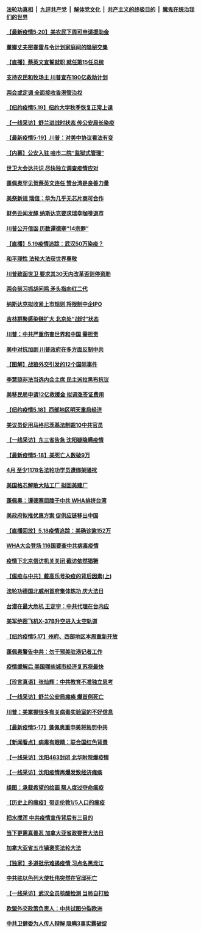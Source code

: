 ####  [法轮功真相](../../../../basic/blob/master/README.md?t=05201401) &nbsp;|&nbsp; [九评共产党](../../../../9ping.md/blob/master/README.md?t=05201401) &nbsp;|&nbsp; [解体党文化](../../../../jtdwh.md/blob/master/README.md?t=05201401)  &nbsp;|&nbsp; [共产主义的终极目的](../../../../gczydzjmd.md/blob/master/README.md?t=05201401) &nbsp;|&nbsp; [魔鬼在统治我们的世界](../../../../mgztzwmdsj.md/blob/master/README.md?t=05201401) 

#### [【最新疫情5·20】美农民下周可申请援助金](../pages/nf4514/n12122325.md?t=05201401) 

#### [董卿丈夫密春雷与令计划家庭间的隐秘交集](../pages/nf4514/n12122354.md?t=05201401) 

#### [【直播】蔡英文宣誓就职 就任第15任总统](../pages/nf4514/n12122480.md?t=05201401) 

#### [支持农民和牧场主 川普宣布190亿救助计划](../pages/nf4514/n12121902.md?t=05201401) 

#### [两会或定调 全面接收香港管治权](../pages/nf4514/n12122190.md?t=05201401) 

#### [【纽约疫情5.19】纽约大学秋季恢复正常上课](../pages/nf4514/n12120896.md?t=05201401) 

#### [【一线采访】舒兰进战时状态 传公安局长染疫](../pages/nf4514/n12122034.md?t=05201401) 

#### [【最新疫情5·19】川普：对美中协议看法有变](../pages/nf4514/n12119608.md?t=05201401) 

#### [【内幕】公安入驻 哈市二院“监狱式管理”](../pages/nf4514/n12119572.md?t=05201401) 

#### [世卫大会达共识 尽快独立调查疫情应对](../pages/nf4514/n12121699.md?t=05201401) 

#### [蓬佩奥罕见贺蔡英文连任 赞台湾是良善力量](../pages/nf4514/n12121690.md?t=05201401) 

#### [美祭新规 瑞信：华为几乎无芯片商可合作](../pages/nf4514/n12121520.md?t=05201401) 

#### [财务丑闻发酵 纳斯达克要求瑞幸咖啡退市](../pages/nf4514/n12121438.md?t=05201401) 

#### [川普公开信函 历数谭德塞“14宗罪”](../pages/nf4514/n12121039.md?t=05201401) 

#### [【直播】5.19疫情追踪：武汉50万染疫？](../pages/nf4514/n12121002.md?t=05201401) 

#### [和平理性 法轮大法获世界尊敬](../pages/nf4514/n12120174.md?t=05201401) 

#### [川普致函世卫 要求其30天内改革否则停资助](../pages/nf4514/n12120775.md?t=05201401) 

#### [两会前习抓胡问鸣 矛头指向红二代](../pages/nf4514/n12118640.md?t=05201401) 

#### [纳斯达克拟收紧上市规则 将限制中企IPO](../pages/nf4514/n12120132.md?t=05201401) 

#### [吉林群聚感染链扩大 北京处“战时”状态](../pages/nf4514/n12120045.md?t=05201401) 

#### [川普：中共严重伤害世界和中国 需担责](../pages/nf4514/n12119883.md?t=05201401) 

#### [美中对抗加剧 川普政府在多方面反制中共](../pages/nf4514/n12118815.md?t=05201401) 

#### [【图解】战狼外交引发的12个国际事件](../pages/nf4514/n12119172.md?t=05201401) 

#### [李慧琼非法当选内会主席 民主派拉黑布抗议](../pages/nf4514/n12119353.md?t=05201401) 

#### [美移民局申请12亿救援金 拟调涨签证费用](../pages/nf4514/n12119322.md?t=05201401) 

#### [【纽约疫情5.18】西部地区明天重启经济](../pages/nf4514/n12118204.md?t=05201401) 

#### [美议员促用马格尼茨基法制裁10中共官员](../pages/nf4514/n12119139.md?t=05201401) 

#### [【一线采访】东三省告急 沈阳疑隐瞒疫情](../pages/nf4514/n12116863.md?t=05201401) 

#### [【最新疫情5·18】美死亡人数破9万](../pages/nf4514/n12115367.md?t=05201401) 

#### [4月 至少1178名法轮功学员遭绑架骚扰](../pages/nf4514/n12118094.md?t=05201401) 

#### [美国格芯解散大陆工厂 拟回美建厂](../pages/nf4514/n12118839.md?t=05201401) 

#### [蓬佩奥：谭德塞屈膝于中共 WHA排挤台湾](../pages/nf4514/n12118907.md?t=05201401) 

#### [美政府拟推优惠方案 促供应链移出中国](../pages/nf4514/n12118406.md?t=05201401) 

#### [【直播回放】5.18疫情追踪：美确诊逾152万](../pages/nf4514/n12118217.md?t=05201401) 

#### [WHA大会登场 116国要查中共病毒疫情](../pages/nf4514/n12117992.md?t=05201401) 

#### [疫情下北京信访机关关闭 截访依然猖獗](../pages/nf4514/n12117242.md?t=05201401) 

#### [【瘟疫与中共】戴高乐号染疫的背后因素(上)](../pages/nf4514/n12109482.md?t=05201401) 

#### [法轮功德国北威州首府集体炼功 庆大法日](../pages/nf4514/n12116360.md?t=05201401) 

#### [台潜在最大危机 王定宇：中共代理在台内应](../pages/nf4514/n12115879.md?t=05201401) 

#### [美军绝密飞机X-37B升空进入太空轨道](../pages/nf4514/n12116995.md?t=05201401) 

#### [【纽约疫情5.17】州府、西部地区本周重新开放](../pages/nf4514/n12116073.md?t=05201401) 

#### [蓬佩奥警告中共：勿干预美驻港记者工作](../pages/nf4514/n12116878.md?t=05201401) 

#### [疫情缓解后 美国哪些城市经济复苏将最快](../pages/nf4514/n12100930.md?t=05201401) 

#### [【珍言真语】张灿辉：中共教育不准独立思考](../pages/nf4514/n12116869.md?t=05201401) 

#### [【一线采访】舒兰公安局瘫痪 爆首例死亡](../pages/nf4514/n12116520.md?t=05201401) 

#### [川普：美掌握很多有关病毒实验室的不好信息](../pages/nf4514/n12116772.md?t=05201401) 

#### [【最新疫情5·17】蓬佩奥重申美将惩罚中共](../pages/nf4514/n12113370.md?t=05201401) 

#### [【新闻看点】病毒有眼睛：联合国红色背景](../pages/nf4514/n12115092.md?t=05201401) 

#### [【一线采访】沈阳463封闭 北华附院爆疫情](../pages/nf4514/n12116595.md?t=05201401) 

#### [【一线采访】沈阳疫情再爆发致经济瘫痪](../pages/nf4514/n12115821.md?t=05201401) 

#### [组图：承载希望的绘画 帮人度过夺命瘟疫](../pages/nf4514/n12115569.md?t=05201401) 

#### [【历史上的瘟疫】带走伦敦1/5人口的瘟疫](../pages/nf4514/n12076409.md?t=05201401) 

#### [把水搅浑 中共疫情宣传背后有三目的](../pages/nf4514/n12115408.md?t=05201401) 

#### [当下更需真善忍 加拿大亚省政要贺大法日](../pages/nf4514/n12115501.md?t=05201401) 

#### [加拿大亚省五市镇褒奖法轮大法](../pages/nf4514/n12115677.md?t=05201401) 

#### [【独家】多道批示难遏疫情 习点名黑龙江](../pages/nf4514/n12115296.md?t=05201401) 

#### [中共驻以色列大使杜伟突然在官邸死亡](../pages/nf4514/n12116013.md?t=05201401) 

#### [【一线采访】武汉全员核酸检测 当局自打脸](../pages/nf4514/n12115138.md?t=05201401) 

#### [欧盟外交政策负责人：中共试图分裂欧洲](../pages/nf4514/n12115131.md?t=05201401) 

#### [中共卫健委为人传人辩解 隐瞒3事实露破绽](../pages/nf4514/n12108041.md?t=05201401) 

